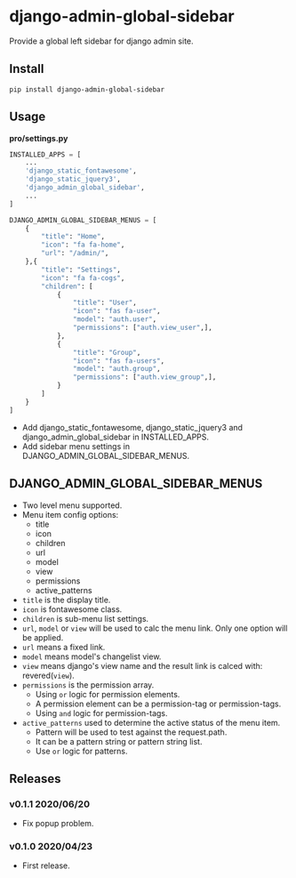 # django-admin-global-sidebar

Provide a global left sidebar for django admin site.

## Install

```shell
pip install django-admin-global-sidebar
```

## Usage

**pro/settings.py**

```python
INSTALLED_APPS = [
    ...
    'django_static_fontawesome',
    'django_static_jquery3',
    'django_admin_global_sidebar',
    ...
]

DJANGO_ADMIN_GLOBAL_SIDEBAR_MENUS = [
    {
        "title": "Home",
        "icon": "fa fa-home",
        "url": "/admin/",
    },{
        "title": "Settings",
        "icon": "fa fa-cogs",
        "children": [
            {
                "title": "User",
                "icon": "fas fa-user",
                "model": "auth.user",
                "permissions": ["auth.view_user",],
            },
            {
                "title": "Group",
                "icon": "fas fa-users",
                "model": "auth.group",
                "permissions": ["auth.view_group",],
            }
        ]
    }
]
```

- Add django_static_fontawesome, django_static_jquery3 and django_admin_global_sidebar in INSTALLED_APPS.
- Add sidebar menu settings in DJANGO_ADMIN_GLOBAL_SIDEBAR_MENUS.

## DJANGO_ADMIN_GLOBAL_SIDEBAR_MENUS

- Two level menu supported.
- Menu item config options:
    - title
    - icon
    - children
    - url
    - model
    - view
    - permissions
    - active_patterns
- `title` is the display title.
- `icon` is fontawesome class.
- `children` is sub-menu list settings.
- `url`, `model` or `view` will be used to calc the menu link. Only one option will be applied.
- `url` means a fixed link.
- `model` means model's changelist view.
- `view` means django's view name and the result link is calced with: revered(`view`).
- `permissions` is the permission array.
    - Using `or` logic for permission elements.
    - A permission element can be a permission-tag or permission-tags.
    - Using `and` logic for permission-tags.
- `active_patterns` used to determine the active status of the menu item.
    - Pattern will be used to test against the request.path.
    - It can be a pattern string or pattern string list.
    - Use `or` logic for patterns.

## Releases

### v0.1.1 2020/06/20

- Fix popup problem.

### v0.1.0 2020/04/23

- First release.